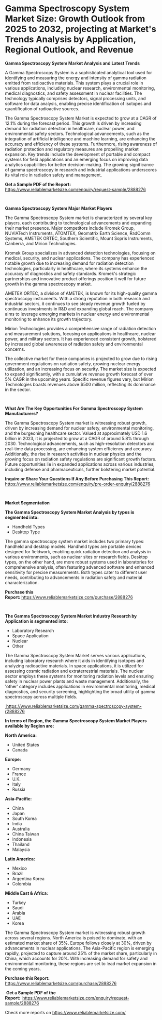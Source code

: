 <p><h1>Gamma Spectroscopy System Market Size: Growth Outlook from 2025 to 2032, projecting at Market's Trends Analysis by Application, Regional Outlook, and Revenue</h1></p><p><strong>Gamma Spectroscopy System Market Analysis and Latest Trends</strong></p>
<p><p>A Gamma Spectroscopy System is a sophisticated analytical tool used for identifying and measuring the energy and intensity of gamma radiation emitted from radioactive materials. This system plays a crucial role in various applications, including nuclear research, environmental monitoring, medical diagnostics, and safety assessment in nuclear facilities. The technology typically comprises detectors, signal processing units, and software for data analysis, enabling precise identification of isotopes and quantification of radioactive sources.</p><p>The Gamma Spectroscopy System Market is expected to grow at a CAGR of 12.1% during the forecast period. This growth is driven by increasing demand for radiation detection in healthcare, nuclear power, and environmental safety sectors. Technological advancements, such as the integration of artificial intelligence and machine learning, are enhancing the accuracy and efficiency of these systems. Furthermore, rising awareness of radiation protection and regulatory measures are propelling market expansion. Key trends include the development of portable and compact systems for field applications and an emerging focus on improving data analytics capabilities for better decision-making. The growing significance of gamma spectroscopy in research and industrial applications underscores its vital role in radiation safety and management.</p></p>
<p><strong>Get a Sample PDF of the Report:&nbsp;</strong> <a href="https://www.reliablemarketsize.com/enquiry/request-sample/2888276?utm_campaign=3112&utm_medium=2&utm_source=Github&utm_content=ia&utm_term=14032025&utm_id=gamma-spectroscopy-system">https://www.reliablemarketsize.com/enquiry/request-sample/2888276</a></p>
<p>&nbsp;</p>
<p><strong>Gamma Spectroscopy System Major Market Players</strong></p>
<p><p>The Gamma Spectroscopy System market is characterized by several key players, each contributing to technological advancements and expanding their market presence. Major competitors include Kromek Group, NUVIATech Instruments, ATOMTEX, Geomatrix Earth Science, RadComm Systems, AMETEK ORTEC, Southern Scientific, Mount Sopris Instruments, Canberra, and Mirion Technologies.</p><p>Kromek Group specializes in advanced detection technologies, focusing on medical, security, and nuclear applications. The company has experienced notable growth due to increasing demand for radiation detection technologies, particularly in healthcare, where its systems enhance the accuracy of diagnostics and safety standards. Kromek's strategic partnerships and innovative product offerings position it well for future growth in the gamma spectroscopy market.</p><p>AMETEK ORTEC, a division of AMETEK, is known for its high-quality gamma spectroscopy instruments. With a strong reputation in both research and industrial sectors, it continues to see steady revenue growth fueled by continuous investments in R&D and expanding global reach. The company aims to leverage emerging markets in nuclear energy and environmental monitoring to enhance its growth trajectory.</p><p>Mirion Technologies provides a comprehensive range of radiation detection and measurement solutions, focusing on applications in healthcare, nuclear power, and military sectors. It has experienced consistent growth, bolstered by increased global awareness of radiation safety and environmental concerns. </p><p>The collective market for these companies is projected to grow due to rising government regulations on radiation safety, growing nuclear energy utilization, and an increasing focus on security. The market size is expected to expand significantly, with a cumulative revenue growth forecast of over 5% CAGR in the upcoming years. Specific revenue figures vary, but Mirion Technologies boasts revenues above $500 million, reflecting its dominance in the sector.</p></p>
<p>&nbsp;</p>
<p><strong>What Are The Key Opportunities For Gamma Spectroscopy System Manufacturers?</strong></p>
<p><p>The Gamma Spectroscopy System market is witnessing robust growth, driven by increasing demand for nuclear safety, environmental monitoring, and the burgeoning healthcare sector. Valued at approximately USD 1.6 billion in 2023, it is projected to grow at a CAGR of around 5.8% through 2030. Technological advancements, such as high-resolution detectors and real-time data processing, are enhancing system efficiency and accuracy. Additionally, the rise in research activities in nuclear physics and the growing focus on radiation safety regulations are significant growth factors. Future opportunities lie in expanded applications across various industries, including defense and pharmaceuticals, further bolstering market potential.</p></p>
<p><strong>Inquire or Share Your Questions If Any Before Purchasing This Report:</strong> <a href="https://www.reliablemarketsize.com/enquiry/pre-order-enquiry/2888276?utm_campaign=3112&utm_medium=2&utm_source=Github&utm_content=ia&utm_term=14032025&utm_id=gamma-spectroscopy-system">https://www.reliablemarketsize.com/enquiry/pre-order-enquiry/2888276</a></p>
<p>&nbsp;</p>
<p><strong>Market Segmentation</strong></p>
<p><strong>The Gamma Spectroscopy System Market Analysis by types is segmented into:</strong></p>
<p><ul><li> Handheld Types</li><li>Desktop Type </li></ul></p>
<p><p>The gamma spectroscopy system market includes two primary types: handheld and desktop models. Handheld types are portable devices designed for fieldwork, enabling quick radiation detection and analysis in various environments, such as nuclear sites or research fields. Desktop types, on the other hand, are more robust systems used in laboratories for comprehensive analysis, often featuring advanced software and enhanced sensitivity for precise measurements. Both types cater to different user needs, contributing to advancements in radiation safety and material characterization.</p></p>
<p><strong>Purchase this Report:&nbsp;</strong><a href="https://www.reliablemarketsize.com/purchase/2888276?utm_campaign=3112&utm_medium=2&utm_source=Github&utm_content=ia&utm_term=14032025&utm_id=gamma-spectroscopy-system">https://www.reliablemarketsize.com/purchase/2888276</a></p>
<p>&nbsp;</p>
<p><strong>The Gamma Spectroscopy System Market Industry Research by Application is segmented into:</strong></p>
<p><ul><li> Laboratory Research</li><li>Space Application</li><li>Nuclear</li><li>Other </li></ul></p>
<p><p>The Gamma Spectroscopy System Market serves various applications, including laboratory research where it aids in identifying isotopes and analyzing radioactive materials. In space applications, it is utilized for assessing cosmic radiation and extraterrestrial materials. The nuclear sector employs these systems for monitoring radiation levels and ensuring safety in nuclear power plants and waste management. Additionally, the 'other' category includes applications in environmental monitoring, medical diagnostics, and security screening, highlighting the broad utility of gamma spectroscopy across multiple fields.</p></p>
<p><a href="https://www.reliablemarketsize.com/gamma-spectroscopy-system-r2888276?utm_campaign=3112&utm_medium=2&utm_source=Github&utm_content=ia&utm_term=14032025&utm_id=gamma-spectroscopy-system">&nbsp;https://www.reliablemarketsize.com/gamma-spectroscopy-system-r2888276</a></p>
<p><strong>In terms of Region, the Gamma Spectroscopy System Market Players available by Region are:</strong></p>
<p>
    <p> <strong> North America: </strong>
        <ul>
            <li>United States</li>
            <li>Canada</li>
        </ul>
        </p> 
    <p> <strong> Europe: </strong>
        <ul>
            <li>Germany</li>
            <li>France</li>
            <li>U.K.</li>
            <li>Italy</li>
            <li>Russia</li>
        </ul>
        </p> 
    <p> <strong> Asia-Pacific: </strong>
        <ul>
            <li>China</li>
            <li>Japan</li>
            <li>South Korea</li>
            <li>India</li>
            <li>Australia</li>
            <li>China Taiwan</li>
            <li>Indonesia</li>
            <li>Thailand</li>
            <li>Malaysia</li>
        </ul>
        </p> 
    <p> <strong> Latin America: </strong>
        <ul>
            <li>Mexico</li>
            <li>Brazil</li>
            <li>Argentina Korea</li>
            <li>Colombia</li>
        </ul>
        </p> 
    <p> <strong> Middle East & Africa: </strong>
        <ul>
            <li>Turkey</li>
            <li>Saudi</li>
            <li>Arabia</li>
            <li>UAE</li>
            <li>Korea</li>
        </ul>
    </p>
    </p>
<p><p>The Gamma Spectroscopy System market is witnessing robust growth across several regions. North America is poised to dominate, with an estimated market share of 35%. Europe follows closely at 30%, driven by advancements in nuclear applications. The Asia-Pacific region is emerging rapidly, projected to capture around 25% of the market share, particularly in China, which accounts for 20%. With increasing demand for safety and environmental monitoring, these regions are set to lead market expansion in the coming years.</p></p>
<p><strong>Purchase this Report: </strong><a href="https://www.reliablemarketsize.com/purchase/2888276?utm_campaign=3112&utm_medium=2&utm_source=Github&utm_content=ia&utm_term=14032025&utm_id=gamma-spectroscopy-system">https://www.reliablemarketsize.com/purchase/2888276</a></p>
<p>&nbsp;<strong>Get a Sample PDF of the Report:&nbsp;&nbsp;</strong><a href="https://www.reliablemarketsize.com/enquiry/request-sample/2888276?utm_campaign=3112&utm_medium=2&utm_source=Github&utm_content=ia&utm_term=14032025&utm_id=gamma-spectroscopy-system">https://www.reliablemarketsize.com/enquiry/request-sample/2888276</a></p>
<p><strong></strong></p>
<p>Check more reports on <a href="https://www.reliablemarketsize.com/?utm_campaign=3112&utm_medium=2&utm_source=Github&utm_content=ia&utm_term=14032025&utm_id=gamma-spectroscopy-system">https://www.reliablemarketsize.com/</a></p>